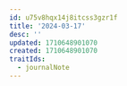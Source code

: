 ```yaml
---
id: u75v8hqx14j8itcss3gzr1f
title: '2024-03-17'
desc: ''
updated: 1710648901070
created: 1710648901070
traitIds:
  - journalNote
---
```


